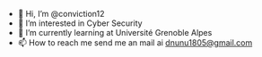 - 👋 Hi, I’m @conviction12
- 👀 I’m interested in Cyber Security
- 🌱 I’m currently learning at Université Grenoble Alpes
- 📫 How to reach me send me an mail ai dnunu1805@gmail.com

<!---
conviction12/conviction12 is a ✨ special ✨ repository because its `README.md` (this file) appears on your GitHub profile.
You can click the Preview link to take a look at your changes.
--->
